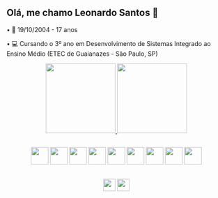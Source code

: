 ## Olá, me chamo Leonardo Santos 👋

• 📅 19/10/2004 - 17 anos

• 💻 Cursando o 3º ano em Desenvolvimento de Sistemas Integrado ao Ensino Médio (ETEC de Guaianazes - São Paulo, SP)

<div align="center">
    <a href="https://github.com/leOhsantos">
        <img height="160em" src="https://github-readme-stats.vercel.app/api?username=leOhsantos&theme=dracula&count_private=true"/>
        <img height="160em" src="https://github-readme-stats.vercel.app/api/top-langs/?username=leOhsantos&layout=compact&theme=dracula"/>
    </a>
</div>

##

<div align="center">
<img src="https://cdn.jsdelivr.net/gh/devicons/devicon/icons/html5/html5-original.svg" height="40em">
<img src="https://cdn.jsdelivr.net/gh/devicons/devicon/icons/css3/css3-original.svg" height="40em">  
<img src="https://cdn.jsdelivr.net/gh/devicons/devicon/icons/javascript/javascript-plain.svg" height="40em"> 
<img src="https://cdn.jsdelivr.net/gh/devicons/devicon/icons/typescript/typescript-plain.svg" height="40em" />
<img src="https://cdn.jsdelivr.net/gh/devicons/devicon/icons/react/react-original.svg" height="40em" />
<img src="https://cdn.jsdelivr.net/gh/devicons/devicon/icons/tailwindcss/tailwindcss-plain.svg" height="40em" />
<img src="https://cdn.jsdelivr.net/gh/devicons/devicon/icons/bootstrap/bootstrap-original.svg" height="40em">      
<img src="https://cdn.jsdelivr.net/gh/devicons/devicon/icons/php/php-original.svg" height="40em" >
<img src="https://cdn.jsdelivr.net/gh/devicons/devicon/icons/mysql/mysql-original-wordmark.svg" height="40em">  
</div>

##

<div align="center">
<a href="mailto:leonardo.santos191004@gmail.com">
<img src="https://img.shields.io/badge/Gmail-D14836?style=for-the-badge&logo=gmail&logoColor=white" height="28em"></a>
<a href="#">
<img src="https://img.shields.io/badge/LinkedIn-0077B5?style=for-the-badge&logo=linkedin&logoColor=white" height="28em"></a>
</div>